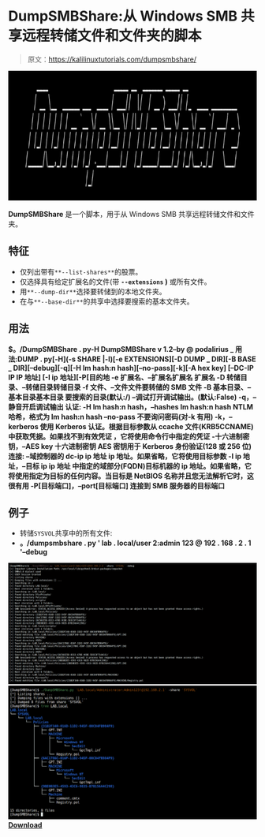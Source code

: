 # DumpSMBShare:从 Windows SMB 共享远程转储文件和文件夹的脚本

> 原文：<https://kalilinuxtutorials.com/dumpsmbshare/>

[![](img/6c9caf0d1e227227a8b41c711814c39d.png)](https://blogger.googleusercontent.com/img/b/R29vZ2xl/AVvXsEhRwbTFuhbfhL-ZjqCWpgRsL0YFNez6j_92l8xgLBPtoOBSc4bSP8KxLuMH6G5m9QaEkgcD4x-6zhhkK98Blxz79zAEkkFDo1S6MkXfAeNmq0OLZEsB9VF886X4-CgNC0NzEY-V_D9YuGblj5pEFTsGl5KyaV1ZKPeZAld9JrB0SzVK9VgOdSmn8YFD/s728/banner%20(1).png)

**DumpSMBShare** 是一个脚本，用于从 Windows SMB 共享远程转储文件和文件夹。

## 特征

*   仅列出带有`**--list-shares**`的股票。
*   仅选择具有给定扩展名的文件(带 **`--extensions` )** 或所有文件。
*   用`**--dump-dir**`选择要转储到的本地文件夹。
*   在与`**--base-dir**`的共享中选择要搜索的基本文件夹。

## 用法

**$。/DumpSMBShare . py-H
DumpSMBShare v 1.2–by @ podalirius _
用法:DUMP . py[-H](-s SHARE |-l)[-e EXTENSIONS][-D DUMP _ DIR][-B BASE _ DIR][–debug][-q][-H lm hash:n hash][–no-pass][-k][-A hex key]
[–DC-IP IP IP 地址] [-I ip 地址][-P[目的地
-e 扩展名、–扩展名扩展名
扩展名
-D 转储目录、–转储目录转储目录
-f 文件、–文件文件要转储的 SMB 文件
-B 基本目录、–基本目录基本目录
要搜索的目录(默认:/)
–调试打开调试输出。(默认:False)
-q，–静音开启调试输出
认证:
-H lm hash:n hash，–hashes lm hash:n hash
NTLM 哈希，格式为 lm hash:n hash
–no-pass 不要询问密码(对-k 有用)
-k，–kerberos 使用 Kerberos 认证。根据目标参数从 ccache 文件(KRB5CCNAME)中获取凭据。如果找不到有效凭证
，它将使用命令行中指定的凭证
-十六进制密钥，–AES key 十六进制密钥
AES 密钥用于 Kerberos 身份验证(128 或 256 位)连接:
–域控制器的 dc-ip ip 地址 ip 地址。如果省略，它将使用目标参数
-I ip 地址，–目标 ip ip 地址
中指定的域部分(FQDN)目标机器的 ip 地址。如果省略，它将使用指定为目标的任何内容。当目标是 NetBIOS
名称并且您无法解析它时，这很有用
-P[目标端口]，–port[目标端口]
连接到 SMB 服务器的目标端口**

## 例子

*   转储`SYSVOL`共享中的所有文件:
*   **。/dumpsmbshare . py ' lab . local/user 2:admin 123 @ 192 . 168 . 2 . 1 '–debug**

![](img/a9ba210555053a52f1551d976d337f5f.png)![](img/c2a1e11e64d3616dc56af6a275d7691a.png)[**Download**](https://github.com/p0dalirius/DumpSMBShare)